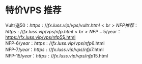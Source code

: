# 特价VPS 推荐<br>
Vultr送50$：https://fx.luss.vip/vps/vultr.html<br>
NFP推荐：https://fx.luss.vip/vps/nfp.html<br>
NFP-5$/year：https://fx.luss.vip/vps/nfp5$.html<br>
NFP-6$/year：https://fx.luss.vip/vps/nfp6$.html<br>
NFP-7$/year：https://fx.luss.vip/vps/nfp7$.html<br>
NFP-15$/year：https://fx.luss.vip/vps/nfp15$.html<br>
